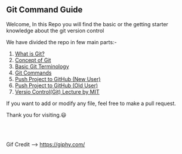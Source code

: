 <h2> Git Command Guide </h2>

Welcome, In this Repo you will find the basic or the getting starter knowledge about the git version control

We have divided the repo in few main parts:-
1. [What is Git?](https://github.com/JoykishanSharma/General-Knowledge-about-Git/blob/master/what_is_git.md)
2. [Concept of Git](https://github.com/JoykishanSharma/General-Knowledge-about-Git/blob/master/concepts_of_git.md)
3. [Basic Git Terminology](https://github.com/JoykishanSharma/General-Knowledge-about-Git/blob/master/git_basic_terminology.md)
4. [Git Commands](https://github.com/JoykishanSharma/General-Knowledge-about-Git/blob/master/basic_commands.md)
5. [Push Project to GitHub (New User)](https://github.com/JoykishanSharma/General-Knowledge-about-Git/blob/master/push_project_to_github(new_user).md)
6. [Push Project to GitHub (Old User)](https://github.com/JoykishanSharma/General-Knowledge-about-Git/blob/master/push_project_to_github(old_user).md)
7. [Versio Control(Git) Lecture by MIT](https://missing.csail.mit.edu/2020/version-control/)

If you want to add or modify any file, feel free to make a pull request.

Thank you for visiting.:smiley: 

<br><br>

Gif Credit --> https://giphy.com/
